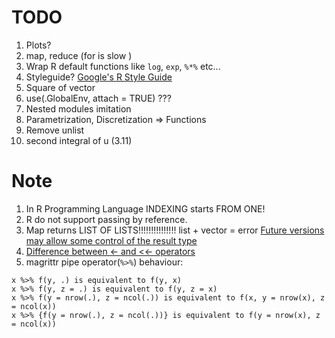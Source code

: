 # TODO

1. Plots?
2. map, reduce (for is slow )
3. Wrap R default functions like `log`, `exp`, `%*%` etc...
4. Styleguide? [Google's R Style Guide](https://google.github.io/styleguide/Rguide.xml)
5. Square of vector
6. use(.GlobalEnv, attach = TRUE) ???
7. Nested modules imitation
8. Parametrization, Discretization => Functions
9. Remove unlist
10. second integral of u (3.11)

# Note
1. In R Programming Language INDEXING starts FROM ONE!
2. R do not support passing by reference.
3. Map returns LIST OF LISTS!!!!!!!!!!!!!!! list + vector = error [Future versions may allow some control of the result type](https://stat.ethz.ch/R-manual/R-devel/library/base/html/funprog.html)
4. [Difference between <- and <<- operators](https://stat.ethz.ch/R-manual/R-devel/library/base/html/assignOps.html)
5. magrittr pipe operator(`%>%`) behaviour:
```
x %>% f(y, .) is equivalent to f(y, x)
x %>% f(y, z = .) is equivalent to f(y, z = x)
x %>% f(y = nrow(.), z = ncol(.)) is equivalent to f(x, y = nrow(x), z = ncol(x))
x %>% {f(y = nrow(.), z = ncol(.))} is equivalent to f(y = nrow(x), z = ncol(x))
```
